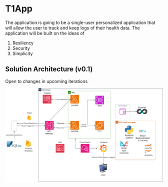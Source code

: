 # T1App

The application is going to be a single-user personalized application that will allow the user to track and keep logs of their health data. The application will be built on the ideas of 

1. Resiliency 
2. Security 
3. Simplicity 

## Solution Architecture (v0.1)
Open to changes in upcoming iterations

![architecture](diagrams/Solution_Architecture.drawio.png "Solution Architecture for the mobile app")
